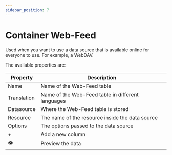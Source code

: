 ```yaml
---
sidebar_position: 7
---
```


# Container Web-Feed

Used when you want to use a data source that is available online for everyone to use. For example, a WebDAV.

The available properties are:

| Property    | Description                                       |
| ----------- | ------------------------------------------------- |
| Name        | Name of the Web-Feed table                        |
| Translation | Name of the Web-Feed table in different languages |
| Datasource  | Where the Web-Feed table is stored                |
| Resource    | The name of the resource inside the data source   |
| Options     | The options passed to the data source             |
| +           | Add a new column                                  |
| 👁           | Preview the data                                  |
